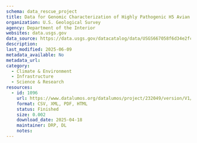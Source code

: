 ```yaml
---
schema: data_rescue_project 
title: Data for Genomic Characterization of Highly Pathogenic H5 Avian Influenza Viruses from Alaska in 2022
organization: U.S. Geological Survey
agency: Department of the Interior
websites: data.usgs.gov
data_source: https://data.usgs.gov/datacatalog/data/USGS667058f6d34e2fc9b7e49c18
description: 
last_modified: 2025-06-09
metadata_available: No
metadata_url: 
category:
  - Climate & Environment 
  - Infrastructure 
  - Science & Research 
resources:
  - id: 1096
    url: https://www.datalumos.org/datalumos/project/232049/version/V1/view
    format: CSV, XML, PDF, HTML
    status: Finished
    size: 0.002
    download_date: 2025-04-18
    maintainer: DRP, DL
    notes: 
---
```

